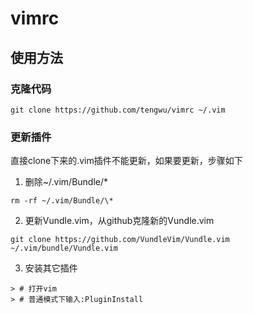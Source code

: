 # vimrc

## 使用方法

### 克隆代码
```shell
git clone https://github.com/tengwu/vimrc ~/.vim
```

### 更新插件
直接clone下来的.vim插件不能更新，如果要更新，步骤如下
1. 删除~/.vim/Bundle/\*
```shell
rm -rf ~/.vim/Bundle/\*
```
2. 更新Vundle.vim，从github克隆新的Vundle.vim
```shell
git clone https://github.com/VundleVim/Vundle.vim ~/.vim/bundle/Vundle.vim
```

3. 安装其它插件
```shell
> # 打开vim
> # 普通模式下输入:PluginInstall
```
